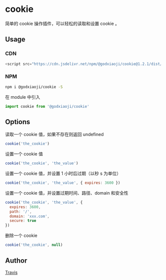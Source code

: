 # cookie

简单的 cookie 操作插件，可以轻松的读取和设置 cookie 。

## Usage

### CDN

```js
<script src="https://cdn.jsdelivr.net/npm/@godxiaoji/cookie@1.2.1/dist/cookie.js"></script>
```

### NPM

```sh
npm i @godxiaoji/cookie -S
```

在 module 中引入

```js
import cookie from '@godxiaoji/cookie'
```

## Options

读取一个 cookie 值，如果不存在则返回 undefined

```js
cookie('the_cookie')
```

设置一个 cookie 值

```js
cookie('the_cookie', 'the_value')
```

设置一个 cookie 值，并设置 1 小时后过期（以秒 s 为单位）

```js
cookie('the_cookie', 'the_value', { expires: 3600 })
```

设置一个 cookie 值，并设置过期时间、路径、domain 和安全性

```js
cookie('the_cookie', 'the_value', {
  expires: 3600,
  path: '/',
  domain: 'xxx.com',
  secure: true
})
```

删除一个 cookie

```js
cookie('the_cookie', null)
```

## Author

[Travis](https://github.com/godxiaoji/cookie)
